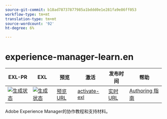 ```yaml
---
source-git-commit: b18ad78737877985a1bddd0e1e281fa9e86ff053
workflow-type: tm+mt
translation-type: tm+mt
source-wordcount: '92'
ht-degree: 6%

---
```

# experience-manager-learn.en

| EXL-PR | EXL | 预览 | 激活 | 发布时间 | 帮助 |
|--- |--- |--- |--- |--- |--- |
| [![生成状态](https://docs.ci.corp.adobe.com/view/exl-pr/job/experience-manager-learn.en_pr-exl/badge/icon)](https://docs.ci.corp.adobe.com/view/exl-pr/job/experience-manager-learn.en_pr-exl/lastBuild/) | [![生成状态](https://docs.ci.corp.adobe.com/view/exl-pr/job/experience-manager-learn.en_exl/lastBuild/badge/icon)](https://docs.ci.corp.adobe.com/view/exl-pr/job/experience-manager-learn.en_exl/lastBuild/lastBuild) | [预览URL](https://experienceleague.corp.adobe.com/docs/experience-manager-learn/cloud-service/overview.html?lang=en) | [activate-exl](https://docs.ci.corp.adobe.com/job/activate-exl/build/) | [实时URL](https://experienceleague.adobe.com/docs/experience-manager-learn/cloud-service/overview.html?lang=en) | [Authoring 指南](https://experienceleague.adobe.com/docs/authoring-guide-exl/using/home.html?lang=en) |

Adobe Experience Manager的协作教程和支持材料。
